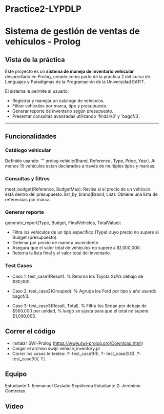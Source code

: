 # Practice2-LYPDLP
# Sistema de gestión de ventas de vehículos - Prolog

## Vista de la práctica 

Este proyecto es un **sistema de manejo de inventario vehicular** desarrollado en Prolog, creado como parte de la práctica 2 del curso de Lenguajes y Paradigmas de la Programación de la Universidad EAFIT. 

El sistema le permite al usuario:
- Registrar y manejar un catalogo de vehículos.
- Filtrar vehiculos por marca, tipo y presupuesto.
- Generar reporte de inventario según presupuesto.
- Presentar consultas avanzadas utilizando 'findall/3' y 'bagof/3'.
  
---

## Funcionalidades 

### Catálogo vehicular 
Definido usando: 
''' prolog
vehicle(Brand, Reference, Type, Price, Year).
Al menos 10 vehiculos estan declarados a través de multiples tipos y marcas. 

### Consultas y filtros 
meet_budget(Reference, BudgetMax): Revisa si el precio de un vehículo está dentro del presupuesto.
list_by_brand(Brand, List): Obtiene una lista de referencias por marca. 

### Generar reporte 
generate_report(Type, Budget, FinalVehicles, TotalValue):
- Filtra los vehículos de un tipo específico (Type) cuyo precio no supere al Budget (presupuesto).
- Ordenar por precio de manera ascendente.
- Asegura que el valor total de vehiculos no supere a $1,000,000.
- Retorna la lista final y el valor total del inventario.

### Test Cases 
- Caso 1:
test_case1(Result).
% Retorna los Toyota SUVs debajo de $30,000.

- Caso 2:
test_case2(Grouped).
% Agrupa los Ford por tipo y año usando bagof/3.

- Caso 3:
test_case3(Result, Total).
% Filtra los Sedan por debajo de $500.000 por unidad,
% luego se ajusta para que el total no supere $1,000,000.

## Correr el código 

- Instalar SWI-Prolog (https://www.swi-prolog.org/Download.html)
- Cargar el archivo swipl vehicle_inventory.pl
- Correr los casos te testeo:
?- test_case1(R).
?- test_case2(G).
?- test_case3(V, T).

## Equipo 
Estudiante 1: Emmanuel Castaño Sepúlveda 
Estudiante 2: Jerónimo Contreras 

## Video

  
